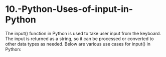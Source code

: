 # 10.-Python-Uses-of-input-in-Python
The input() function in Python is used to take user input from the keyboard. The input is returned as a string, so it can be processed or converted to other data types as needed.  Below are various use cases for input() in Python:
